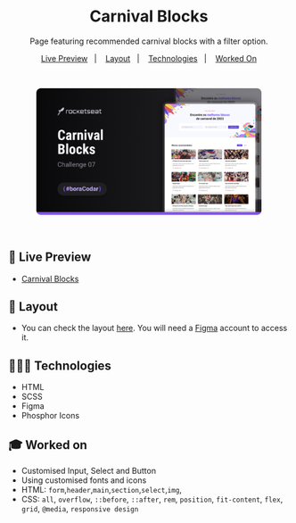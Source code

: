 <h1 align="center"> Carnival Blocks </h1>

<p align="center">
Page featuring recommended carnival blocks with a filter option.
</p>

<p align="center">
  <a href="#-live-preview">Live Preview</a>&nbsp;&nbsp;&nbsp;|&nbsp;&nbsp;&nbsp;
  <a href="#-layout">Layout</a>&nbsp;&nbsp;&nbsp;|&nbsp;&nbsp;&nbsp;
  <a href="#-technologies">Technologies</a>&nbsp;&nbsp;&nbsp;|&nbsp;&nbsp;&nbsp;
  <a href="#-worked-on">Worked On</a>
</p>

<br/>

<p align="center">
  <img alt="Project photo showing a list of buttons with links." src=".github/cover.png" width="80%" />
</p>

<br/>

## 📝 Live Preview 

- [Carnival Blocks](https://dmm.studio/github/rocketseat/events/boracodar.dev/07-bloco-de-carnaval/)

## 🎨 Layout

- You can check the layout [here](https://www.figma.com/community/file/1207675804423978995). You will need a [Figma](https://figma.com) account to access it.


## 🧑🏻‍💻 Technologies

- HTML
- SCSS
- Figma
- Phosphor Icons

## 🎓 Worked on

- Customised Input, Select and Button
- Using customised fonts and icons
- HTML: `form`,`header`,`main`,`section`,`select`,`img`,
- CSS: `all`, `overflow`, `::before`, `::after`, `rem`, `position`, `fit-content`, `flex`, `grid`, `@media`, `responsive design`